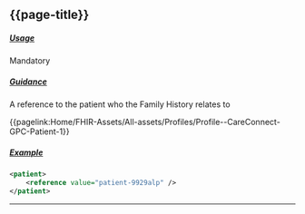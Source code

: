 ## {{page-title}}


<h5><ins>Usage</ins></h5>

<span class="mro-circle mandatory" title="Mandatory"></span> Mandatory



<h5><ins>Guidance</ins></h5>

A reference to the patient who the Family History relates to

<i class="fa fa-link" aria-hidden="true"></i> {{pagelink:Home/FHIR-Assets/All-assets/Profiles/Profile--CareConnect-GPC-Patient-1}}


<h5><ins>Example</ins></h5>

```xml
<patient>
    <reference value="patient-9929alp" />
</patient>
```


---